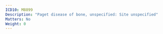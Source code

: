 ```yaml
---
ICD10: M8899
Description: "Paget disease of bone, unspecified: Site unspecified"
Matters: No
Weight: 0
---
```


